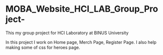 # MOBA_Website_HCI_LAB_Group_Project-
This my group project for HCI Laboratory at BINUS University

In this project I work on Home page, Merch Page, Register Page.
I also help making some of css for heroes page.

